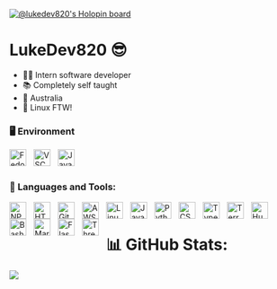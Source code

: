 [![@lukedev820's Holopin board](https://holopin.io/api/user/board?user=lukedev820)](https://holopin.io/@lukedev820)


# LukeDev820 😎

- 👨‍💻 Intern software developer
- 📚 Completely self taught
- 🦘  Australia
- 🐧 Linux FTW!


### 🖥️ Environment  

<a href="https://getfedora.org/">
<img align="left" alt="Fedora" width="30px" style="padding-right:10px;" src="https://cdn.jsdelivr.net/gh/devicons/devicon/icons/fedora/fedora-original.svg"/>
</a>

<a href="https://code.visualstudio.com/">
<img align="left" alt="VSCode   " width="30px" style="padding-right:10px;" src="https://cdn.jsdelivr.net/gh/devicons/devicon/icons/vscode/vscode-original.svg"/>
</a>

<a href="https://www.vim.org/">
<img align="left" alt="Java" width="30px" style="padding-right:10px;" src="https://cdn.jsdelivr.net/gh/devicons/devicon/icons/vim/vim-original.svg"/>
</a>

<br /><br />

### 🧠 Languages and Tools:
<a href="https://www.npmjs.com/">
<img align="left" alt="NPM" width="30px" style="padding-right:10px;" src="https://cdn.jsdelivr.net/gh/devicons/devicon/icons/npm/npm-original-wordmark.svg"/>
</a>

<a href="https://www.w3schools.com/html/">
<img align="left" alt="HTML5" width="30px" style="padding-right:10px;" src="https://cdn.jsdelivr.net/gh/devicons/devicon/icons/html5/html5-original.svg"/>
</a>

<a href="https://git-scm.com/">
<img align="left" alt="Git" width="30px" style="padding-right:10px;" src="https://cdn.jsdelivr.net/gh/devicons/devicon/icons/git/git-original.svg"/>
</a>

<a href="https://aws.amazon.com/">
<img align="left" alt="AWS" width="30px" style="padding-right:10px;" src="https://cdn.jsdelivr.net/gh/devicons/devicon/icons/amazonwebservices/amazonwebservices-original.svg"/>
</a>

<a href="https://www.linux.com/what-is-linux/">
<img align="left" alt="Linux" width="30px" style="padding-right:10px;" src="https://cdn.jsdelivr.net/gh/devicons/devicon/icons/linux/linux-original.svg"/>
</a>

<a href="https://www.javascript.com/">
<img align="left" alt="JavaScript" width="30px" style="padding-right:10px;" src="https://cdn.jsdelivr.net/gh/devicons/devicon/icons/javascript/javascript-original.svg"/>
</a>

<a href="https://www.python.org/">
<img align="left" alt="Python" width="30px" style="padding-right:10px;" src="https://cdn.jsdelivr.net/gh/devicons/devicon/icons/python/python-original.svg"/>
</a>

<a href="https://www.w3schools.com/Css/">
<img align="left" alt="CSS" width="30px" style="padding-right:10px;" src="https://cdn.jsdelivr.net/gh/devicons/devicon/icons/css3/css3-original.svg"/>
</a>

<a href="https://www.typescriptlang.org/">
<img align="left" alt="TypeScript" width="30px" style="padding-right:10px;" src="https://cdn.jsdelivr.net/gh/devicons/devicon/icons/typescript/typescript-original.svg"/>
</a>

<a href="https://www.terraform.io/">
<img align="left" alt="Terraform" width="30px" style="padding-right:10px;" src="https://cdn.jsdelivr.net/gh/devicons/devicon/icons/terraform/terraform-original.svg"/>
</a>

<a href="https://gohugo.io/">
<img align="left" alt="Hugo" width="30px" style="padding-right:10px;" src="https://cdn.jsdelivr.net/gh/devicons/devicon/icons/hugo/hugo-original.svg"/>
</a>

<a href="https://www.gnu.org/software/bash/">
<img align="left" alt="Bash" width="30px" style="padding-right:10px;" src="https://cdn.jsdelivr.net/gh/devicons/devicon/icons/bash/bash-original.svg"/>
</a>

<a href="https://www.markdownguide.org/">
<img align="left" alt="Markdown" width="30px" style="padding-right:10px;" src="https://cdn.jsdelivr.net/gh/devicons/devicon/icons/markdown/markdown-original.svg"/>
</a>

<a href="https://flask.palletsprojects.com/en/2.2.x/">
<img align="left" alt="Flask" width="30px" style="padding-right:10px;" src="https://cdn.jsdelivr.net/gh/devicons/devicon/icons/flask/flask-original.svg"/>
</a>

<a href="https://threejs.org//">
<img align="left" alt="ThreeJS" width="30px" style="padding-right:10px;" src="https://cdn.jsdelivr.net/gh/devicons/devicon/icons/threejs/threejs-original.svg"/>
</a>

<br />

# 📊 GitHub Stats:
![](https://github-readme-stats.vercel.app/api/top-langs/?username=lukedev820&theme=dark&hide_border=false&include_all_commits=true&count_private=true&layout=compact)
